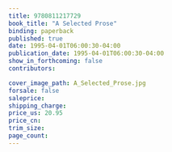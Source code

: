 ```yaml
---
title: 9780811217729
book_title: "A Selected Prose"
binding: paperback
published: true
date: 1995-04-01T06:00:30-04:00
publication_date: 1995-04-01T06:00:30-04:00
show_in_forthcoming: false
contributors:

cover_image_path: A_Selected_Prose.jpg
forsale: false
saleprice:
shipping_charge:
price_us: 20.95
price_cn:
trim_size:
page_count:
---
```


